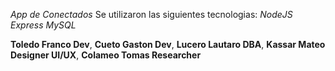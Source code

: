 *App de Conectados* 
Se utilizaron las siguientes tecnologias:
 *NodeJS*
 *Express*
 *MySQL*

**Toledo Franco Dev**,
**Cueto Gaston Dev**,
**Lucero Lautaro DBA**,
**Kassar Mateo Designer UI/UX**,
**Colameo Tomas Researcher**

